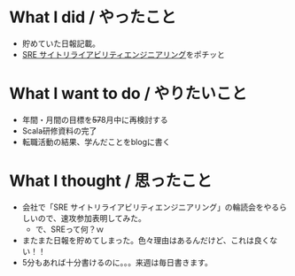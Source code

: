 # What I did / やったこと
- 貯めていた日報記載。
- [SRE サイトリライアビリティエンジニアリング](https://www.oreilly.co.jp/books/9784873117911/)をポチッと

# What I want to do / やりたいこと
- 年間・月間の目標を~~57~~8月中に再検討する
- Scala研修資料の完了
- 転職活動の結果、学んだことをblogに書く

# What I thought / 思ったこと
- 会社で「SRE サイトリライアビリティエンジニアリング」の輪読会をやるらしいので、速攻参加表明してみた。
  - で、SREって何？ｗ
- またまた日報を貯めてしまった。色々理由はあるんだけど、これは良くない！！
- 5分もあれば十分書けるのに。。。来週は毎日書きます。
